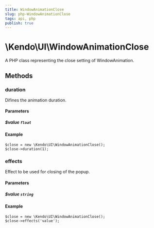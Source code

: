 ```yaml
---
title: WindowAnimationClose
slug: php-WindowAnimationClose
tags: api, php
publish: true
---
```


# \Kendo\UI\WindowAnimationClose

A PHP class representing the close setting of WindowAnimation.


## Methods

### duration
Difines the animation duration.
#### Parameters

##### $value `float`



#### Example 
    $close = new \Kendo\UI\WindowAnimationClose();
    $close->duration(1);

### effects
Effect to be used for closing of the popup.
#### Parameters

##### $value `string`



#### Example 
    $close = new \Kendo\UI\WindowAnimationClose();
    $close->effects('value');

